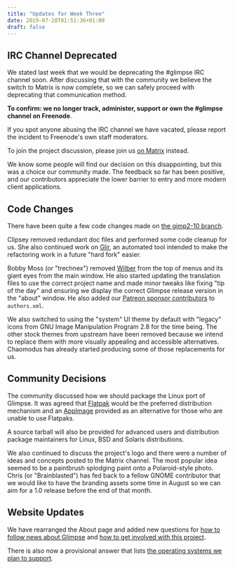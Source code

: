 ```yaml
---
title: "Updates for Week Three"
date: 2019-07-28T01:51:36+01:00
draft: false
---
```

## IRC Channel Deprecated
We stated last week that we would be deprecating the #glimpse IRC channel soon. After discussing that with the community we believe the switch to Matrix is now complete, so we can safely proceed with deprecating that communication method.

**To confirm: we no longer track, administer, support or own the #glimpse channel on Freenode**.

If you spot anyone abusing the IRC channel we have vacated, please report the incident to Freenode's own staff moderators.

To join the project discussion, please join us [on Matrix](https://matrix.to/#/#glimpse:matrix.org) instead.

We know some people will find our decision on this disappointing, but this was a choice our community made. The feedback so far has been positive, and our contributors appreciate the lower barrier to entry and more modern client applications.

## Code Changes
There have been quite a few code changes made on [the gimp2-10 branch](https://github.com/glimpse-editor/Glimpse/tree/gimp2-10).

Clipsey removed redundant doc files and performed some code cleanup for us. She also continued work on [Glir](https://github.com/glimpse-editor/glir), an automated tool intended to make the refactoring work in a future "hard fork" easier.

Bobby Moss (or "trechnex") removed [Wilber](https://www.gimp.org/about/ancient_history.html#publicity) from the top of menus and its giant eyes from the main window. He also started updating the translation files to use the correct project name and made minor tweaks like fixing "tip of the day" and ensuring we display the correct Glimpse release version in the "about" window. He also added our [Patreon sponsor contributors](https://www.patreon.com/glimpse) to `authors.xml`.

We also switched to using the "system" UI theme by default with "legacy" icons from GNU Image Manipulation Program 2.8 for the time being. The other stock themes from upstream have been removed because we intend to replace them with more visually appealing and accessible alternatives. Chaomodus has already started producing some of those replacements for us.

## Community Decisions
The community discussed how we should package the Linux port of Glimpse. It was agreed that [Flatpak](https://flatpak.org/) would be the preferred distribution mechanism and an [AppImage](https://appimage.org/) provided as an alternative for those who are unable to use Flatpaks.

A source tarball will also be provided for advanced users and distribution package maintainers for Linux, BSD and Solaris distributions.

We also continued to discuss the project's logo and there were a number of ideas and concepts posted to the Matrix channel. The most popular idea seemed to be a paintbrush splodging paint onto a Polaroid-style photo. Chris (or "Brainblasted") has fed back to a fellow GNOME contributor that we would like to have the branding assets some time in August so we can aim for a 1.0 release before the end of that month.

## Website Updates
We have rearranged the About page and added new questions for [how to follow news about Glimpse](../../about/#how-do-i-stay-up-to-date-with-this-project) and [how to get involved with this project](../../about/#how-do-i-contribute-to-this-project).

There is also now a provisional answer that lists [the operating systems we plan to support](../../about/#which-operating-systems-do-you-support).
